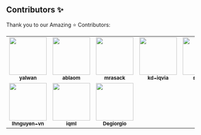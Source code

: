 ## Contributors ✨

Thank you to our Amazing :star: Contributors:

<table>
    <tr>
        <td align="center"><a href="https://github.com/yalwan-iqvia"><img src="https://avatars2.githubusercontent.com/u/59194485?s=460&u=808c813a76690b2291a64e9a5234ca5a25f7c578&v=4" width="100px;" alt=""/><br /><sub><b>yalwan</b></sub></a><br /></td>
        <td align="center"><a href="https://github.com/ablaom"><img src="https://avatars1.githubusercontent.com/u/30517088?s=460&u=01847800cb2733da76a85965ab520859c0060aca&v=4" width="100px;" alt=""/><br /><sub><b>ablaom</b></sub></a><br /></td>
        <td align="center"><a href="https://github.com/mrasack"><img src="https://avatars3.githubusercontent.com/u/60133195?s=460&v=4" width="100px;" alt=""/><br /><sub><b>mrasack</b></sub></a><br /></td>
        <td align="center"><a href="https://github.com/kd-iqvia"><img src="https://avatars0.githubusercontent.com/u/59925069?s=460&u=c64a9704e27c013b257dfe5238c471dd0b163140&v=4" width="100px;" alt=""/><br /><sub><b>kd-iqvia</b></sub></a><br /></td>
        <td align="center"><a href="https://github.com/sbeura"><img src="https://avatars0.githubusercontent.com/u/60133213?s=460&v=4" width="100px;" alt=""/><br /><sub><b>sbeura</b></sub></a><br /></td>
        <td align="center"><a href="https://github.com/mikey-iqml"><img src="https://avatars1.githubusercontent.com/u/61694691?s=460&v=4" width="100px;" alt=""/><br /><sub><b>mikey-iqml</b></sub></a><br /></td>
    </tr>
    <tr>
        <td align="center"><a href="https://github.com/lhnguyen-vn"><img src="https://avatars.githubusercontent.com/u/54606566" width="100px;" alt=""/><br /><sub><b>lhnguyen-vn</b></sub></a><br /></td>
        <td align="center"><img src="https://avatars2.githubusercontent.com/u/10137?s=460&u=b1951d34a583cf12ec0d3b0781ba19be97726318&v=4" width="100px;" alt=""/><br /><sub><b>iqml</b></sub></a><br /></td>
        <td align="center"><a href="https://github.com/Degiorgio"><img src="https://avatars3.githubusercontent.com/u/7044884" width="100px;" alt=""/><br /><sub><b>Degiorgio</b></sub></a><br /></td>
    </tr>


</table>

